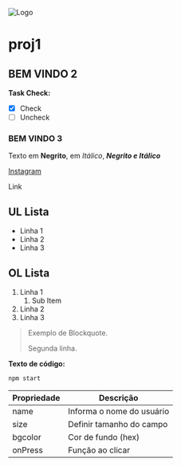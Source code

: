 ![Logo](https://awesomewm.org/apidoc/images/AUTOGEN_wibox_logo_logo_and_name.svg)

# proj1

## BEM VINDO 2

**Task Check:**

- [x] Check
- [ ] Uncheck

### BEM VINDO 3

Texto em **Negrito**, em _Itálico_, _**Negrito e Itálico**_

[Instagram](https://instagram.com/user)

Link

## UL Lista

* Linha 1
* Linha 2
* Linha 3

## OL Lista

1. Linha 1
    1. Sub Item
2. Linha 2
3. Linha 3

>Exemplo de Blockquote.
>
>Segunda linha.

**Texto de código:**

```bash
npm start
```
Propriedade | Descrição
----------- | ----------
name | Informa o nome do usuário
size | Definir tamanho do campo
bgcolor | Cor de fundo (hex)
onPress | Função ao clicar

